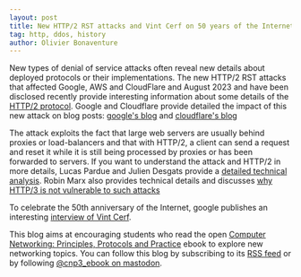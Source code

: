 ```yaml
---
layout: post
title: New HTTP/2 RST attacks and Vint Cerf on 50 years of the Internet
tag: http, ddos, history
author: Olivier Bonaventure
---
```



New types of denial of service attacks often reveal new details about deployed protocols or their implementations. The new HTTP/2 RST attacks that affected Google, AWS and CloudFlare and August 2023 and have been disclosed recently provide interesting information about some details of the [HTTP/2 protocol](https://beta.computer-networking.info/syllabus/default/protocols/http2.html). Google and Cloudflare provide detailed the impact of this new attack on blog posts: [google's blog](https://cloud.google.com/blog/products/identity-security/how-it-works-the-novel-http2-rapid-reset-ddos-attack) and [cloudflare's blog](https://blog.cloudflare.com/zero-day-rapid-reset-http2-record-breaking-ddos-attack/)

The attack exploits the fact that large web servers are usually behind proxies or load-balancers and that with HTTP/2, a client can send a request and reset it while it is still being processed by proxies or has been forwarded to servers.  If you want to understand the attack and HTTP/2 in more details, Lucas Pardue and Julien Desgats provide a [detailed technical analysis](https://blog.cloudflare.com/technical-breakdown-http2-rapid-reset-ddos-attack/). Robin Marx also provides technical details and discusses [why HTTP/3 is not vulnerable to such attacks](https://www.linkedin.com/posts/rmarx\_youve-probably-heard-all-about-the-new-activity-7118229628464295936-cGOr?utm\_source=share&utm\_medium=member\_desktop)

To celebrate the 50th anniversary of the Internet, google publishes an interesting [interview of Vint Cerf](https://cloud.google.com/blog/transform/vint-cerf-on-50-years-of-the-internet-we-still-have-a-lot-of-work-to-do).


This blog aims at encouraging students who read the open [Computer Networking: Principles, Protocols and Practice](https://www.computer-networking.info) ebook to explore new networking topics. You can follow this blog by subscribing to its [RSS feed](http://blog.computer-networking.info/feed.xml) or by following [@cnp3_ebook on mastodon](https://mastodon.acm.org/@cnp3_ebook). 